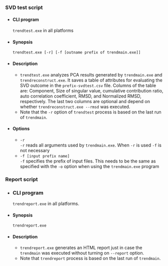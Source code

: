### SVD test script

* #### CLI program

  `trendtest.exe` in all platforms

* #### Synopsis

  ```
  trendtest.exe [-r] [-f [outname prefix of trendmain.exe]]
  ```

* #### Description

  - `trendtest.exe` analyzes PCA results generated by `trendmain.exe` and `trendreconstruct.exe`.
  It saves a table of attributes for evaluating the SVD outcome in the 
  `prefix-svdtest.csv` file. Columns of the table are: Component, Size of singular
  value, cumulative contribution ratio, auto correlation coefficient, RMSD, and 
  Normalized RMSD, respectively. The last two columns are optional and depend on 
  whether `trendreconstruct.exe --rmsd` was executed.
  - Note that the `-r` option of `trendtest` process is based on the last run of `trendmain`.    

* #### Options

  * `-r`  
    `-r` reads all arguments used by `trendmain.exe`. When `-r` is used `-f` is 
    not necessary  
  * `-f [input prefix name]`       
    `-f` specifies the prefix of input files. This needs to be the same as specified 
    with the `-o` option when using the `trendmain.exe` program  


### Report script

* ### CLI program

  `trendreport.exe` in all platforms.

* #### Synopsis

  `trendreport.exe`

* #### Description

  - `trendreport.exe` generates an HTML report just in case the `trendmain` 
  was executed without turning on `--report` option.
  - Note that `trendreport` process is based on the last run of `trendmain`.    


